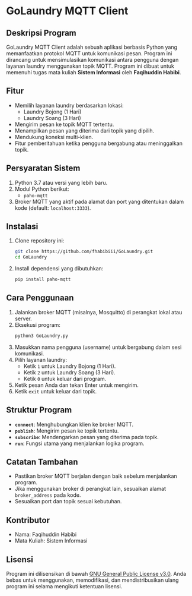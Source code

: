 # GoLaundry MQTT Client

## Deskripsi Program
GoLaundry MQTT Client adalah sebuah aplikasi berbasis Python yang memanfaatkan protokol MQTT untuk komunikasi pesan. Program ini dirancang untuk mensimulasikan komunikasi antara pengguna dengan layanan laundry menggunakan topik MQTT. Program ini dibuat untuk memenuhi tugas mata kuliah **Sistem Informasi** oleh **Faqihuddin Habibi**.

## Fitur
- Memilih layanan laundry berdasarkan lokasi:
  - Laundry Bojong (1 Hari)
  - Laundry Soang (3 Hari)
- Mengirim pesan ke topik MQTT tertentu.
- Menampilkan pesan yang diterima dari topik yang dipilih.
- Mendukung koneksi multi-klien.
- Fitur pemberitahuan ketika pengguna bergabung atau meninggalkan topik.

## Persyaratan Sistem
1. Python 3.7 atau versi yang lebih baru.
2. Modul Python berikut:
   - `paho-mqtt`
3. Broker MQTT yang aktif pada alamat dan port yang ditentukan dalam kode (default: `localhost:3333`).

## Instalasi
1. Clone repository ini:
   ```bash
   git clone https://github.com/fhabibiii/GoLaundry.git
   cd GoLaundry
   ```
2. Install dependensi yang dibutuhkan:
   ```bash
   pip install paho-mqtt
   ```

## Cara Penggunaan
1. Jalankan broker MQTT (misalnya, Mosquitto) di perangkat lokal atau server.
2. Eksekusi program:
   ```bash
   python3 GoLaundry.py
   ```
3. Masukkan nama pengguna (username) untuk bergabung dalam sesi komunikasi.
4. Pilih layanan laundry:
   - Ketik `1` untuk Laundry Bojong (1 Hari).
   - Ketik `2` untuk Laundry Soang (3 Hari).
   - Ketik `0` untuk keluar dari program.
5. Ketik pesan Anda dan tekan Enter untuk mengirim.
6. Ketik `exit` untuk keluar dari topik.

## Struktur Program
- **`connect`**: Menghubungkan klien ke broker MQTT.
- **`publish`**: Mengirim pesan ke topik tertentu.
- **`subscribe`**: Mendengarkan pesan yang diterima pada topik.
- **`run`**: Fungsi utama yang menjalankan logika program.

## Catatan Tambahan
- Pastikan broker MQTT berjalan dengan baik sebelum menjalankan program.
- Jika menggunakan broker di perangkat lain, sesuaikan alamat `broker_address` pada kode.
- Sesuaikan port dan topik sesuai kebutuhan.

## Kontributor
- Nama: Faqihuddin Habibi
- Mata Kuliah: Sistem Informasi

## Lisensi
Program ini dilisensikan di bawah [GNU General Public License v3.0](https://www.gnu.org/licenses/gpl-3.0.html). Anda bebas untuk menggunakan, memodifikasi, dan mendistribusikan ulang program ini selama mengikuti ketentuan lisensi.
